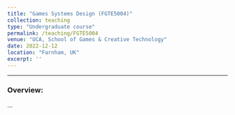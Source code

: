 ```yaml
---
title: "Games Systems Design (FGTE5004)"
collection: teaching
type: "Undergraduate course"
permalink: /teaching/FGTE5004
venue: "UCA, School of Games & Creative Technology"
date: 2022-12-12
location: "Farnham, UK"
excerpt: ''
---
```



---
### Overview:
...


